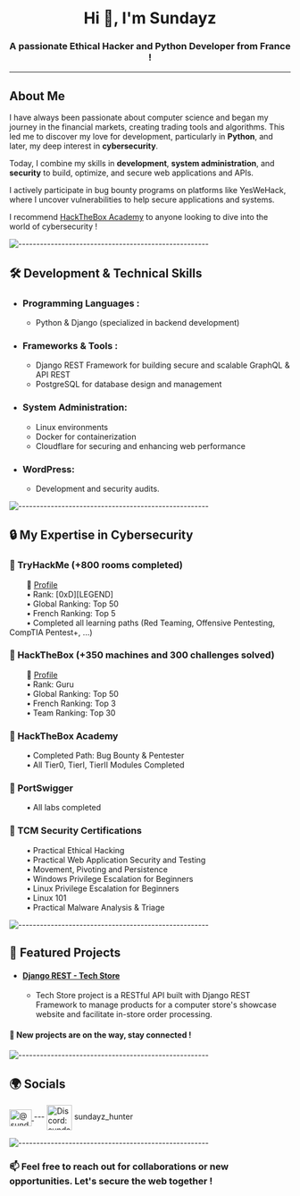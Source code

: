 <h1 align="center">Hi 👋, I'm Sundayz</h1>
<h3 align="center">A passionate Ethical Hacker and Python Developer from France !</h3>

---

## About Me
I have always been passionate about computer science and began my journey in the financial markets, creating trading tools and algorithms. This led me to discover my love for development, particularly in **Python**, and later, my deep interest in **cybersecurity**.

Today, I combine my skills in **development**, **system administration**, and **security** to build, optimize, and secure web applications and APIs.

I actively participate in bug bounty programs on platforms like YesWeHack, where I uncover vulnerabilities to help secure applications and systems.

I recommend [HackTheBox Academy](https://referral.hackthebox.com/mzw44UJ) to anyone looking to dive into the world of cybersecurity !

![-----------------------------------------------------](https://raw.githubusercontent.com/andreasbm/readme/master/assets/lines/aqua.png)

## 🛠️ Development & Technical Skills
- ### **Programming Languages :**
  - Python & Django (specialized in backend development)
- ### **Frameworks & Tools :**
  - Django REST Framework for building secure and scalable GraphQL & API REST
  - PostgreSQL for database design and management
- ### **System Administration**:
  - Linux environments
  - Docker for containerization
  - Cloudflare for securing and enhancing web performance
- ### **WordPress**: 
  - Development and security audits.

![-----------------------------------------------------](https://raw.githubusercontent.com/andreasbm/readme/master/assets/lines/aqua.png)

## 🔒 My Expertise in Cybersecurity

### 🔹 TryHackMe (+800 rooms completed)  
⠀⠀⠀🔗 [Profile](https://tryhackme.com/p/Sundayz)  
⠀⠀⠀• Rank: [0xD][LEGEND]  
⠀⠀⠀• Global Ranking: Top 50  
⠀⠀⠀• French Ranking: Top 5  
⠀⠀⠀• Completed all learning paths (Red Teaming, Offensive Pentesting, CompTIA Pentest+, ...)

### 🔹 HackTheBox (+350 machines and 300 challenges solved)  
⠀⠀⠀🔗 [Profile](https://app.hackthebox.com/profile/1349136)  
⠀⠀⠀• Rank: Guru  
⠀⠀⠀• Global Ranking: Top 50  
⠀⠀⠀• French Ranking: Top 3  
⠀⠀⠀• Team Ranking: Top 30  

### 🔹 HackTheBox Academy  
⠀⠀⠀• Completed Path: Bug Bounty & Pentester  
⠀⠀⠀• All Tier0, TierI, TierII Modules Completed  

### 🔹 PortSwigger  
⠀⠀⠀• All labs completed  

### 🔹 TCM Security Certifications  
⠀⠀⠀• Practical Ethical Hacking  
⠀⠀⠀• Practical Web Application Security and Testing  
⠀⠀⠀• Movement, Pivoting and Persistence  
⠀⠀⠀• Windows Privilege Escalation for Beginners  
⠀⠀⠀• Linux Privilege Escalation for Beginners  
⠀⠀⠀• Linux 101  
⠀⠀⠀• Practical Malware Analysis & Triage

![-----------------------------------------------------](https://raw.githubusercontent.com/andreasbm/readme/master/assets/lines/aqua.png)

## 🌟 Featured Projects
* #### [Django REST - Tech Store](https://github.com/sundayz-hunter/DjangoREST-TechStore)
    - Tech Store project is a RESTful API built with Django REST Framework to manage products for a computer store's showcase website and facilitate in-store order processing.

#### 🚀 **New projects are on the way, stay connected !**

![-----------------------------------------------------](https://raw.githubusercontent.com/andreasbm/readme/master/assets/lines/aqua.png)

## 🌍 Socials

<p align="left">
  <a href="https://twitter.com/@_sundayz" target="blank">
    <img align="center" src="https://raw.githubusercontent.com/rahuldkjain/github-profile-readme-generator/master/src/images/icons/Social/twitter.svg" alt="@sundayz__" height="30" width="40" />
  </a> ---
  <img align="center" src="https://raw.githubusercontent.com/rahuldkjain/github-profile-readme-generator/master/src/images/icons/Social/discord.svg" alt="Discord: sundayz_hunter" height="45" width="45" />
  <span>sundayz_hunter</span>
</p>

![-----------------------------------------------------](https://raw.githubusercontent.com/andreasbm/readme/master/assets/lines/aqua.png)

### 📫 Feel free to reach out for collaborations or new opportunities. Let's secure the web together !
